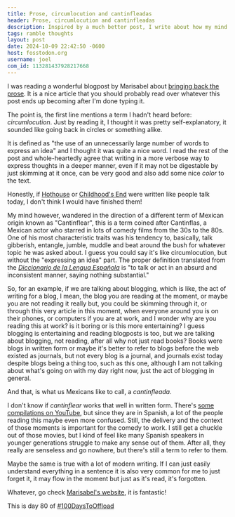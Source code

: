```yaml
---
title: Prose, circumlocution and cantinfleadas
header: Prose, circumlocution and cantinfleadas
description: Inspired by a much better post, I write about how my mind went too off-topic for my own good
tags: ramble thoughts
layout: post
date: 2024-10-09 22:42:50 -0600
host: fosstodon.org
username: joel
com_id: 113281437928217668
---
```


I was reading a wonderful blogpost by Marisabel about [bringing back the prose](https://marisabel.nl/public/blog/Write_as_you_wish:_a_call_to_bring_back_the_prose). It is a nice article that you should probably read over whatever this post ends up becoming after I'm done typing it.

The point is, the first line mentions a term I hadn't heard before: *circumlocution*. Just by reading it, I thought it was pretty self-explanatory, it sounded like going back in circles or something alike.

It is defined as "the use of an unnecessarily large number of words to express an idea" and I thought it was quite a nice word. I read the rest of the post and whole-heartedly agree that writing in a more verbose way to express thoughts in a deeper manner, even if it may not be digestable by just skimming at it once, can be very good and also add some nice *color* to the text.

Honestly, if [Hothouse](/blog/hothouse/) or [Childhood's End](/blog/childhoods-end-review/) were written like people talk today, I don't think I would have finished them!

My mind however, wandered in the direction of a different term of Mexican origin known as "Cantinflear", this is a term coined after Cantinflas, a Mexican actor who starred in lots of comedy films from the 30s to the 80s. One of his most characteristic traits was his tendency to, basically, talk gibberish, entangle, jumble, muddle and beat around the bush for whatever topic he was asked about. I guess you could say it's like circumlocution, but without the "expressing an idea" part. The proper definition translated from the [*Diccionario de la Lengua Española*](https://dle.rae.es/cantinflear) is "to talk or act in an absurd and inconsistent manner, saying nothing substantial."

So, for an example, if we are talking about blogging, which is like, the act of writing for a blog, I mean, the blog you are reading at the moment, or maybe you are not reading it really but, you could be skimming through it, or through this very article in this moment, when everyone around you is on their phones, or computers if you are at work, and I wonder why are you reading this at work? is it boring or is this more entertaining? I guess blogging is entertaining and reading blogposts is too, but we are talking about blogging, not reading, after all why not just read books? Books were blogs in written form or maybe it's better to refer to blogs before the web existed as journals, but not every blog is a journal, and journals exist today despite blogs being a thing too, such as this one, although I am not talking about what's going on with my day right now, just the act of blogging in general.

And that, is what us Mexicans like to call, a *cantinfleada*.

I don't know if *cantinflear* works that well in written form. There's [some compilations on YouTube](https://youtu.be/MEJLx0VRwZY), but since they are in Spanish, a lot of the people reading this maybe even more confused. Still, the delivery and the context of those moments is important for the comedy to work. I still get a chuckle out of those movies, but I kind of feel like many Spanish speakers in younger generations struggle to make any sense out of them. After all, they really are senseless and go nowhere, but there's still a term to refer to them.

Maybe the same is true with a lot of modern writing. If I can just easily understand everything in a sentence it is also very common for me to just forget it, it may flow in the moment but just as it's read, it's forgotten.

Whatever, go check [Marisabel's website](https://marisabel.nl/), it is fantastic!

This is day 80 of [#100DaysToOffload](https://100daystooffload.com)
